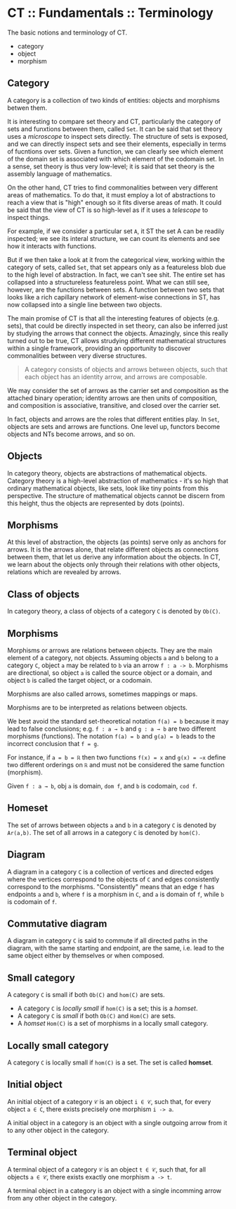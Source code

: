 # CT :: Fundamentals :: Terminology

The basic notions and terminology of CT.

- category
- object
- morphism

## Category

A category is a collection of two kinds of entities: objects and morphisms betwen them.

It is interesting to compare set theory and CT, particularly the category of sets and funxtions between them, called `Set`. It can be said that set theory uses a *microscope* to inspect sets directly. The structure of sets is exposed, and we can directly inspect sets and see their elements, especially in terms of fucntions over sets. Given a function, we can clearly see which element of the domain set is associated with which element of the codomain set. In a sense, set theory is thus very low-level; it is said that set theory is the assembly language of mathematics.

On the other hand, CT tries to find commonalities between very different areas of mathematics. To do that, it must employ a lot of abstractions to reach a view that is "high" enough so it fits diverse areas of math. It could be said that the view of CT is so high-level as if it uses a *telescope* to inspect things.

For example, if we consider a particular set `A`, it ST the set A can be readily inspected; we see its interal structure, we can count its elements and see how it interacts with functions.

But if we then take a look at it from the categorical view, working within the category of sets, called `Set`, that set appears only as a featureless blob due to the high level of abstraction. In fact, we can't see shit. The entire set has collapsed into a structureless featureless point. What we can still see, however, are the functions between sets. A function between two sets that looks like a rich capillary network of element-wise connections in ST, has now collapsed into a single line between two objects.

The main promise of CT is that all the interesting features of objects (e.g. sets), that could be directly inspected in set theory, can also be inferred just by studying the arrows that connect the objects. Amazingly, since this really turned out to be true, CT allows strudying different mathematical structures within a single framework, providing an opportunity to discover commonalities between very diverse structures.

>A category consists of objects and arrows between objects, such that each object has an identity arrow, and arrows are composable.

We may consider the set of arrows as the carrier set and composition as the attached binary operation; identity arrows are then units of composition, and composition is associative, transitive, and closed over the carrier set.

In fact, objects and arrows are the roles that different entities play. In `Set`, objects are sets and arrows are functions. One level up, functors become objects and NTs become arrows, and so on.

## Objects

In category theory, objects are abstractions of mathematical objects. Category theory is a high-level abstraction of mathematics - it's so high that ordinary mathematical objects, like sets, look like tiny points from this perspective. The structure of mathematical objects cannot be discern from this height, thus the objects are represented by dots (points).

## Morphisms

At this level of abstraction, the objects (as points) serve only as anchors for arrows. It is the arrows alone, that relate different objects as connections between them, that let us derive any information about the objects. In CT, we learn about the objects only through their relations with other objects, relations which are revealed by arrows.



## Class of objects

In category theory, a class of objects of a category `C` is denoted by `Ob(C)`.


## Morphisms
Morphisms or arrows are relations between objects. They are the main element of a category, not objects. Assuming objects `a` and `b` belong to a category `C`, object `a` may be related to `b` via an arrow `f : a -> b`. Morphisms are directional, so object `a` is called the source object or a domain, and object `b` is called the target object, or a codomain.


Morphisms are also called arrows, sometimes mappings or maps.

Morphisms are to be interpreted as relations between objects. 

We best avoid the standard set-theoretical notation `f(a) = b` because it may lead to false conclusions; e.g. `f : a → b` and `g : a → b` are two different morphisms (functions). The notation `f(a) = b` and `g(a) = b` leads to the incorrect conclusion that `f = g`.

For instance, if `a = b = ℝ` then two functions `f(x) = x` and `g(x) = −x` define two different orderings on `ℝ` and must not be considered the same function (morphism).

Given `f : a → b`, obj `a` is domain, `dom f`, and `b` is codomain, `cod f`.

## Homeset
The set of arrows between objects `a` and `b` in a category `C` is denoted by `Ar(a,b)`. The set of all arrows in a category `C` is denoted by `hom(C)`.

## Diagram
A diagram in a category `C` is a collection of vertices and directed edges where the vertices correspond to the objects of `C` and edges consistently correspond to the morphisms. "Consistently" means that an edge `f` has endpoints `a` and `b`, where `f` is a morphism in `C`, and `a` is domain of `f`, while `b` is codomain of `f`.

## Commutative diagram
A diagram in category `C` is said to commute if all directed paths in the diagram, with the same starting and endpoint, are the same, i.e. lead to the same object either by themselves or when composed.

## Small category
A category `C` is small if both `Ob(C)` and `hom(C)` are sets.

- A category `C` is *locally small* if `hom(C)` is a set; this is a *homset*.
- A category `C` is *small* if both `Ob(C)` and `Hom(C)` are sets.
- A *homset* `Hom(C)` is a set of morphisms in a locally small category.

## Locally small category
A category `C` is locally small if `hom(C)` is a set. The set is called **homset**.

## Initial object
An initial object of a category `𝒞` is an object `i ∈ 𝒞`, such that, for every object `a ∈ C`, there exists precisely one morphism `i -> a`.

A initial object in a category is an object with a single outgoing arrow from it to any other object in the category.

## Terminal object
A terminal object of a category `𝒞` is an object `t ∈ 𝒞`, such that, for all objects `a ∈ 𝒞`, there exists exactly one morphism `a -> t`.

A terminal object in a category is an object with a single incomming arrow from any other object in the category.
